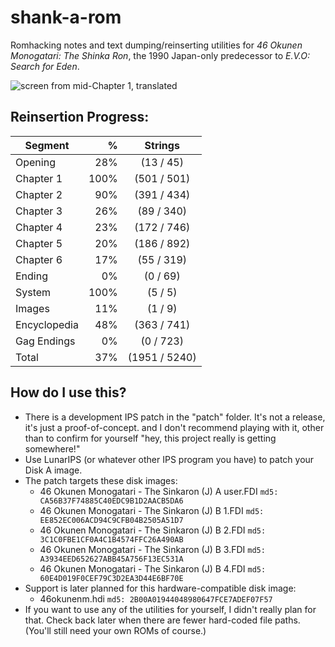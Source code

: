 # shank-a-rom
Romhacking notes and text dumping/reinserting utilities for *46 Okunen Monogatari: The Shinka Ron*, the 1990 Japan-only predecessor to *E.V.O: Search for Eden*. 

![screen from mid-Chapter 1, translated](https://raw.githubusercontent.com/hollowaytape/shank-a-rom/master/img/evidence_02.png)

## Reinsertion Progress:
| Segment      | %    | Strings      |
| -------------|-----:|:------------:|
| Opening      | 28%  |  (13 / 45)   |
| Chapter 1    |100%  | (501 / 501)  |
| Chapter 2    | 90%  | (391 / 434)  |
| Chapter 3    | 26%  |  (89 / 340)  |
| Chapter 4    | 23%  | (172 / 746)  |
| Chapter 5    | 20%  | (186 / 892)  |
| Chapter 6    | 17%  |  (55 / 319)  |
| Ending       |  0%  |   (0 / 69)   |
| System       |100%  |   (5 / 5)    |
| Images       | 11%  |   (1 / 9)    |
| Encyclopedia | 48%  | (363 / 741)  |
| Gag Endings  |  0%  | (0 / 723)    |
| Total        | 37%  | (1951 / 5240)|

## How do I use this?
* There is a development IPS patch in the "patch" folder. It's not a release, it's just a proof-of-concept. and I don't recommend playing with it, other than to confirm for yourself "hey, this project really is getting somewhere!"
* Use LunarIPS (or whatever other IPS program you have) to patch your Disk A image.
* The patch targets these disk images:
	* 46 Okunen Monogatari - The Sinkaron (J) A user.FDI `md5: CA56B37F74885C40EDC9B1D2AACB5DA6`
	* 46 Okunen Monogatari - The Sinkaron (J) B 1.FDI `md5: EE852EC006ACD94C9CFB04B2505A51D7`
	* 46 Okunen Monogatari - The Sinkaron (J) B 2.FDI `md5: 3C1C0FBE1CF0A4C1B4574FFC26A490AB`
	* 46 Okunen Monogatari - The Sinkaron (J) B 3.FDI `md5: A3934EED652627ABB45A756F13EC531A`
	* 46 Okunen Monogatari - The Sinkaron (J) B 4.FDI `md5: 60E4D019F0CEF79C3D2EA3D44E6BF70E`
* Support is later planned for this hardware-compatible disk image:
	* 46okunenm.hdi `md5: 2B00A01944048980647FCE7ADEF07F57`
* If you want to use any of the utilities for yourself, I didn't really plan for that. Check back later when there are fewer hard-coded file paths. (You'll still need your own ROMs of course.)